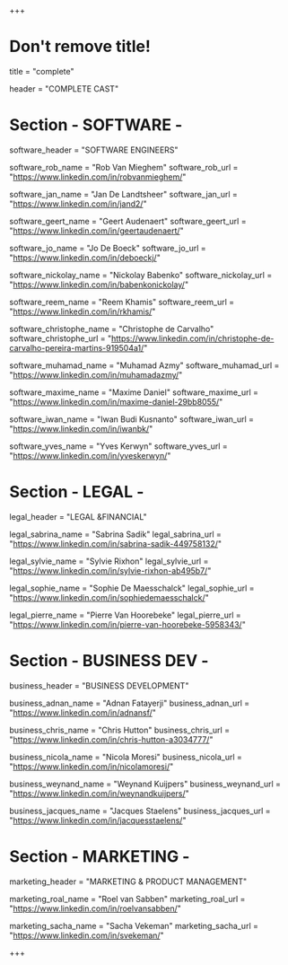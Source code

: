 +++
# Don't remove title!
title = "complete"

header = "COMPLETE CAST"

# Section - SOFTWARE -
software_header = "SOFTWARE ENGINEERS"

software_rob_name = "Rob Van Mieghem"
software_rob_url = "https://www.linkedin.com/in/robvanmieghem/"

software_jan_name = "Jan De Landtsheer"
software_jan_url = "https://www.linkedin.com/in/jand2/"

software_geert_name = "Geert Audenaert"
software_geert_url = "https://www.linkedin.com/in/geertaudenaert/"

software_jo_name = "Jo De Boeck"
software_jo_url = "https://www.linkedin.com/in/deboeckj/"

software_nickolay_name = "Nickolay Babenko"
software_nickolay_url = "https://www.linkedin.com/in/babenkonickolay/"

software_reem_name = "Reem Khamis"
software_reem_url = "https://www.linkedin.com/in/rkhamis/"

software_christophe_name = "Christophe de Carvalho"
software_christophe_url = "https://www.linkedin.com/in/christophe-de-carvalho-pereira-martins-919504a1/"

software_muhamad_name = "Muhamad Azmy"
software_muhamad_url = "https://www.linkedin.com/in/muhamadazmy/"

software_maxime_name = "Maxime Daniel"
software_maxime_url = "https://www.linkedin.com/in/maxime-daniel-29bb8055/"

software_iwan_name = "Iwan Budi Kusnanto"
software_iwan_url = "https://www.linkedin.com/in/iwanbk/"

software_yves_name = "Yves Kerwyn"
software_yves_url = "https://www.linkedin.com/in/yveskerwyn/"




# Section - LEGAL -
legal_header = "LEGAL &FINANCIAL"

legal_sabrina_name = "Sabrina Sadik"
legal_sabrina_url = "https://www.linkedin.com/in/sabrina-sadik-449758132/"

legal_sylvie_name = "Sylvie Rixhon"
legal_sylvie_url = "https://www.linkedin.com/in/sylvie-rixhon-ab495b7/"

legal_sophie_name = "Sophie De Maesschalck"
legal_sophie_url = "https://www.linkedin.com/in/sophiedemaesschalck/"

legal_pierre_name = "Pierre Van Hoorebeke"
legal_pierre_url = "https://www.linkedin.com/in/pierre-van-hoorebeke-5958343/"

# Section - BUSINESS DEV -
business_header = "BUSINESS DEVELOPMENT"

business_adnan_name = "Adnan Fatayerji"
business_adnan_url = "https://www.linkedin.com/in/adnansf/"

business_chris_name = "Chris Hutton"
business_chris_url = "https://www.linkedin.com/in/chris-hutton-a3034777/"

business_nicola_name = "Nicola Moresi"
business_nicola_url = "https://www.linkedin.com/in/nicolamoresi/"

business_weynand_name = "Weynand Kuijpers"
business_weynand_url = "https://www.linkedin.com/in/weynandkuijpers/"

business_jacques_name = "Jacques Staelens"
business_jacques_url = "https://www.linkedin.com/in/jacquesstaelens/"

# Section - MARKETING -
marketing_header = "MARKETING & PRODUCT MANAGEMENT"

marketing_roal_name = "Roel van Sabben"
marketing_roal_url = "https://www.linkedin.com/in/roelvansabben/"

marketing_sacha_name = "Sacha Vekeman"
marketing_sacha_url = "https://www.linkedin.com/in/svekeman/"

+++
